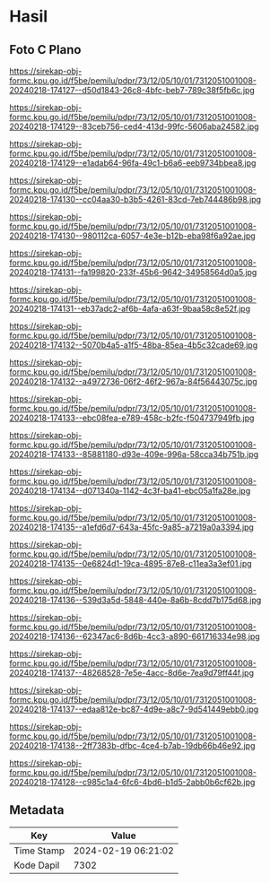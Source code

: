 # Hasil

## Foto C Plano

https://sirekap-obj-formc.kpu.go.id/f5be/pemilu/pdpr/73/12/05/10/01/7312051001008-20240218-174127--d50d1843-26c8-4bfc-beb7-789c38f5fb6c.jpg

https://sirekap-obj-formc.kpu.go.id/f5be/pemilu/pdpr/73/12/05/10/01/7312051001008-20240218-174129--83ceb756-ced4-413d-99fc-5606aba24582.jpg

https://sirekap-obj-formc.kpu.go.id/f5be/pemilu/pdpr/73/12/05/10/01/7312051001008-20240218-174129--e1adab64-96fa-49c1-b6a6-eeb9734bbea8.jpg

https://sirekap-obj-formc.kpu.go.id/f5be/pemilu/pdpr/73/12/05/10/01/7312051001008-20240218-174130--cc04aa30-b3b5-4261-83cd-7eb744486b98.jpg

https://sirekap-obj-formc.kpu.go.id/f5be/pemilu/pdpr/73/12/05/10/01/7312051001008-20240218-174130--980112ca-6057-4e3e-b12b-eba98f6a92ae.jpg

https://sirekap-obj-formc.kpu.go.id/f5be/pemilu/pdpr/73/12/05/10/01/7312051001008-20240218-174131--fa199820-233f-45b6-9642-34958564d0a5.jpg

https://sirekap-obj-formc.kpu.go.id/f5be/pemilu/pdpr/73/12/05/10/01/7312051001008-20240218-174131--eb37adc2-af6b-4afa-a63f-9baa58c8e52f.jpg

https://sirekap-obj-formc.kpu.go.id/f5be/pemilu/pdpr/73/12/05/10/01/7312051001008-20240218-174132--5070b4a5-a1f5-48ba-85ea-4b5c32cade69.jpg

https://sirekap-obj-formc.kpu.go.id/f5be/pemilu/pdpr/73/12/05/10/01/7312051001008-20240218-174132--a4972736-06f2-46f2-967a-84f56443075c.jpg

https://sirekap-obj-formc.kpu.go.id/f5be/pemilu/pdpr/73/12/05/10/01/7312051001008-20240218-174133--ebc08fea-e789-458c-b2fc-f504737949fb.jpg

https://sirekap-obj-formc.kpu.go.id/f5be/pemilu/pdpr/73/12/05/10/01/7312051001008-20240218-174133--85881180-d93e-409e-996a-58cca34b751b.jpg

https://sirekap-obj-formc.kpu.go.id/f5be/pemilu/pdpr/73/12/05/10/01/7312051001008-20240218-174134--d071340a-1142-4c3f-ba41-ebc05a1fa28e.jpg

https://sirekap-obj-formc.kpu.go.id/f5be/pemilu/pdpr/73/12/05/10/01/7312051001008-20240218-174135--a1efd6d7-643a-45fc-9a85-a7219a0a3394.jpg

https://sirekap-obj-formc.kpu.go.id/f5be/pemilu/pdpr/73/12/05/10/01/7312051001008-20240218-174135--0e6824d1-19ca-4895-87e8-c11ea3a3ef01.jpg

https://sirekap-obj-formc.kpu.go.id/f5be/pemilu/pdpr/73/12/05/10/01/7312051001008-20240218-174136--539d3a5d-5848-440e-8a6b-8cdd7b175d68.jpg

https://sirekap-obj-formc.kpu.go.id/f5be/pemilu/pdpr/73/12/05/10/01/7312051001008-20240218-174136--62347ac6-8d6b-4cc3-a890-661716334e98.jpg

https://sirekap-obj-formc.kpu.go.id/f5be/pemilu/pdpr/73/12/05/10/01/7312051001008-20240218-174137--48268528-7e5e-4acc-8d6e-7ea9d79ff44f.jpg

https://sirekap-obj-formc.kpu.go.id/f5be/pemilu/pdpr/73/12/05/10/01/7312051001008-20240218-174137--edaa812e-bc87-4d9e-a8c7-9d541449ebb0.jpg

https://sirekap-obj-formc.kpu.go.id/f5be/pemilu/pdpr/73/12/05/10/01/7312051001008-20240218-174138--2ff7383b-dfbc-4ce4-b7ab-19db66b46e92.jpg

https://sirekap-obj-formc.kpu.go.id/f5be/pemilu/pdpr/73/12/05/10/01/7312051001008-20240218-174128--c985c1a4-6fc6-4bd6-b1d5-2abb0b6cf62b.jpg


## Metadata

| Key        | Value               |
| ---------- | ------------------- |
| Time Stamp | 2024-02-19 06:21:02 |
| Kode Dapil | 7302                |



